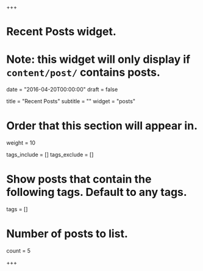 +++
# Recent Posts widget.
# Note: this widget will only display if `content/post/` contains posts.

date = "2016-04-20T00:00:00"
draft = false

title = "Recent Posts"
subtitle = ""
widget = "posts"

# Order that this section will appear in.
weight = 10

tags_include = []
tags_exclude = []

# Show posts that contain the following tags. Default to any tags.
tags = []

# Number of posts to list.
count = 5

+++


